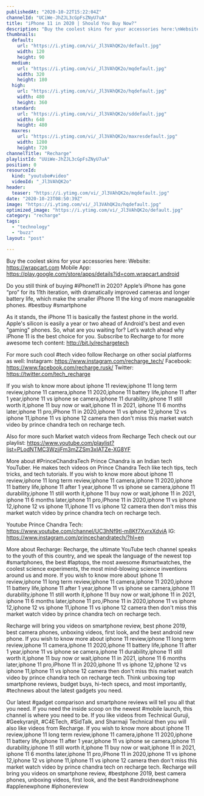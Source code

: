```yaml
---
publishedAt: "2020-10-22T15:22:04Z"
channelId: "UCiWe-JhZJL3cGpFsZNyU7uA"
title: "iPhone 11 in 2020 | Should You Buy Now?"
description: "Buy the coolest skins for your accessories here:\nWebsite: https://wrapcart.com\nMobile App: https://play.google.com/store/apps/details?id=com.wrapcart.android\n\nDo you still think of buying #iPhone11 in 2020? Apple’s iPhone has gone “pro” for its 11th iteration, with dramatically improved cameras and longer battery life, which make the smaller iPhone 11 the king of more manageable phones. #bestbuy #smartphone\n\nAs it stands, the iPhone 11 is basically the fastest phone in the world. Apple's silicon is easily a year or two ahead of Android's best and even \"gaming\" phones. So, what are you waiting for? Let’s watch ahead why iPhone 11 is the best choice for you. Subscribe to Recharge to for more awesome tech content: http://bit.ly/rechargetech\n\nFor more such cool #tech video follow Recharge on other social platforms as well:\nInstagram: https://www.instagram.com/recharge_tech/\nFacebook: https://www.facebook.com/recharge.rusk/\nTwitter: https://twitter.com/tech_recharge\n\nIf you wish to know more about iphone 11 review,iphone 11 long term review,iphone 11 camera,iphone 11 2020,iphone 11 battery life,iphone 11 after 1 year,iphone 11 vs iphone se camera,iphone 11 durability,iphone 11 still worth it,iphone 11 buy now or wait,iphone 11 in 2021, iphone 11 6 months later,iphone 11 pro,iPhone 11 in 2020,iphone 11 vs iphone 12,iphone 12 vs iphone 11,iphone 11 vs iphone 12 camera then don't miss this market watch video by prince chandra tech on recharge tech.\n\n\nAlso for more such Market watch videos from Recharge Tech check out our playlist: https://www.youtube.com/playlist?list=PLodNTMC3WzjjFm3mZZSm3xIATZe-XG8YF\n\n\nMore about #PrinceChandraTech\nPrince Chandra is an Indian tech YouTuber. He makes tech videos on Prince Chandra Tech like tech tips, tech tricks, and tech tutorials. If you wish to know more about iphone 11 review,iphone 11 long term review,iphone 11 camera,iphone 11 2020,iphone 11 battery life,iphone 11 after 1 year,iphone 11 vs iphone se camera,iphone 11 durability,iphone 11 still worth it,iphone 11 buy now or wait,iphone 11 in 2021, iphone 11 6 months later,iphone 11 pro,iPhone 11 in 2020,iphone 11 vs iphone 12,iphone 12 vs iphone 11,iphone 11 vs iphone 12 camera then don't miss this market watch video by prince chandra tech on recharge tech.\n\nYoutube Prince Chandra Tech: https://www.youtube.com/channel/UC3hNf9tl-m8Kf7XvrxXdviA\nIG: https://www.instagram.com/princechandratech/?hl=en\n\n\nMore about Recharge: \nRecharge, the ultimate YouTube tech channel speaks to the youth of this country, and we speak the language of the newest top #smartphones, the best #laptops, the most awesome #smartwatches, the coolest science experiments, the most mind-blowing science inventions around us and more. If you wish to know more about iphone 11 review,iphone 11 long term review,iphone 11 camera,iphone 11 2020,iphone 11 battery life,iphone 11 after 1 year,iphone 11 vs iphone se camera,iphone 11 durability,iphone 11 still worth it,iphone 11 buy now or wait,iphone 11 in 2021, iphone 11 6 months later,iphone 11 pro,iPhone 11 in 2020,iphone 11 vs iphone 12,iphone 12 vs iphone 11,iphone 11 vs iphone 12 camera then don't miss this market watch video by prince chandra tech on recharge tech.\n\nRecharge will bring you videos on smartphone review, best phone 2019, best camera phones, unboxing videos, first look, and the best android new phone. If you wish to know more about iphone 11 review,iphone 11 long term review,iphone 11 camera,iphone 11 2020,iphone 11 battery life,iphone 11 after 1 year,iphone 11 vs iphone se camera,iphone 11 durability,iphone 11 still worth it,iphone 11 buy now or wait,iphone 11 in 2021, iphone 11 6 months later,iphone 11 pro,iPhone 11 in 2020,iphone 11 vs iphone 12,iphone 12 vs iphone 11,iphone 11 vs iphone 12 camera then don't miss this market watch video by prince chandra tech on recharge tech. Think unboxing top smartphone reviews, budget buys, hi-tech specs, and most importantly, #technews about the latest gadgets you need.\n\nOur latest #gadget comparison and smartphone reviews will tell you all that you need. If you need the inside scoop on the newest #mobile launch, this channel is where you need to be. If you like videos from Technical Guruji, #Geekyranjit, #C4ETech, #SidTalk, and Sharmaji Technical then you will also like videos from Recharge. If you wish to know more about iphone 11 review,iphone 11 long term review,iphone 11 camera,iphone 11 2020,iphone 11 battery life,iphone 11 after 1 year,iphone 11 vs iphone se camera,iphone 11 durability,iphone 11 still worth it,iphone 11 buy now or wait,iphone 11 in 2021, iphone 11 6 months later,iphone 11 pro,iPhone 11 in 2020,iphone 11 vs iphone 12,iphone 12 vs iphone 11,iphone 11 vs iphone 12 camera then don't miss this market watch video by prince chandra tech on recharge tech. Recharge will bring you videos on smartphone review, #bestphone 2019, best camera phones, unboxing videos, first look, and the best #androidnewphone #applenewphone #iphonereview"
thumbnails:
  default:
    url: "https://i.ytimg.com/vi/_Jl3VAhQK2o/default.jpg"
    width: 120
    height: 90
  medium:
    url: "https://i.ytimg.com/vi/_Jl3VAhQK2o/mqdefault.jpg"
    width: 320
    height: 180
  high:
    url: "https://i.ytimg.com/vi/_Jl3VAhQK2o/hqdefault.jpg"
    width: 480
    height: 360
  standard:
    url: "https://i.ytimg.com/vi/_Jl3VAhQK2o/sddefault.jpg"
    width: 640
    height: 480
  maxres:
    url: "https://i.ytimg.com/vi/_Jl3VAhQK2o/maxresdefault.jpg"
    width: 1280
    height: 720
channelTitle: "Recharge"
playlistId: "UUiWe-JhZJL3cGpFsZNyU7uA"
position: 0
resourceId:
  kind: "youtube#video"
  videoId: "_Jl3VAhQK2o"
header:
  teaser: "https://i.ytimg.com/vi/_Jl3VAhQK2o/mqdefault.jpg"
date: "2020-10-23T08:50:39Z"
image: "https://i.ytimg.com/vi/_Jl3VAhQK2o/hqdefault.jpg"
optimized_image: "https://i.ytimg.com/vi/_Jl3VAhQK2o/default.jpg"
category: "recharge"
tags:
  - "technology"
  - "buzz"
layout: "post"

---
```

Buy the coolest skins for your accessories here:
Website: https://wrapcart.com
Mobile App: https://play.google.com/store/apps/details?id=com.wrapcart.android

Do you still think of buying #iPhone11 in 2020? Apple’s iPhone has gone “pro” for its 11th iteration, with dramatically improved cameras and longer battery life, which make the smaller iPhone 11 the king of more manageable phones. #bestbuy #smartphone

As it stands, the iPhone 11 is basically the fastest phone in the world. Apple's silicon is easily a year or two ahead of Android's best and even "gaming" phones. So, what are you waiting for? Let’s watch ahead why iPhone 11 is the best choice for you. Subscribe to Recharge to for more awesome tech content: http://bit.ly/rechargetech

For more such cool #tech video follow Recharge on other social platforms as well:
Instagram: https://www.instagram.com/recharge_tech/
Facebook: https://www.facebook.com/recharge.rusk/
Twitter: https://twitter.com/tech_recharge

If you wish to know more about iphone 11 review,iphone 11 long term review,iphone 11 camera,iphone 11 2020,iphone 11 battery life,iphone 11 after 1 year,iphone 11 vs iphone se camera,iphone 11 durability,iphone 11 still worth it,iphone 11 buy now or wait,iphone 11 in 2021, iphone 11 6 months later,iphone 11 pro,iPhone 11 in 2020,iphone 11 vs iphone 12,iphone 12 vs iphone 11,iphone 11 vs iphone 12 camera then don't miss this market watch video by prince chandra tech on recharge tech.


Also for more such Market watch videos from Recharge Tech check out our playlist: https://www.youtube.com/playlist?list=PLodNTMC3WzjjFm3mZZSm3xIATZe-XG8YF


More about #PrinceChandraTech
Prince Chandra is an Indian tech YouTuber. He makes tech videos on Prince Chandra Tech like tech tips, tech tricks, and tech tutorials. If you wish to know more about iphone 11 review,iphone 11 long term review,iphone 11 camera,iphone 11 2020,iphone 11 battery life,iphone 11 after 1 year,iphone 11 vs iphone se camera,iphone 11 durability,iphone 11 still worth it,iphone 11 buy now or wait,iphone 11 in 2021, iphone 11 6 months later,iphone 11 pro,iPhone 11 in 2020,iphone 11 vs iphone 12,iphone 12 vs iphone 11,iphone 11 vs iphone 12 camera then don't miss this market watch video by prince chandra tech on recharge tech.

Youtube Prince Chandra Tech: https://www.youtube.com/channel/UC3hNf9tl-m8Kf7XvrxXdviA
IG: https://www.instagram.com/princechandratech/?hl=en


More about Recharge: 
Recharge, the ultimate YouTube tech channel speaks to the youth of this country, and we speak the language of the newest top #smartphones, the best #laptops, the most awesome #smartwatches, the coolest science experiments, the most mind-blowing science inventions around us and more. If you wish to know more about iphone 11 review,iphone 11 long term review,iphone 11 camera,iphone 11 2020,iphone 11 battery life,iphone 11 after 1 year,iphone 11 vs iphone se camera,iphone 11 durability,iphone 11 still worth it,iphone 11 buy now or wait,iphone 11 in 2021, iphone 11 6 months later,iphone 11 pro,iPhone 11 in 2020,iphone 11 vs iphone 12,iphone 12 vs iphone 11,iphone 11 vs iphone 12 camera then don't miss this market watch video by prince chandra tech on recharge tech.

Recharge will bring you videos on smartphone review, best phone 2019, best camera phones, unboxing videos, first look, and the best android new phone. If you wish to know more about iphone 11 review,iphone 11 long term review,iphone 11 camera,iphone 11 2020,iphone 11 battery life,iphone 11 after 1 year,iphone 11 vs iphone se camera,iphone 11 durability,iphone 11 still worth it,iphone 11 buy now or wait,iphone 11 in 2021, iphone 11 6 months later,iphone 11 pro,iPhone 11 in 2020,iphone 11 vs iphone 12,iphone 12 vs iphone 11,iphone 11 vs iphone 12 camera then don't miss this market watch video by prince chandra tech on recharge tech. Think unboxing top smartphone reviews, budget buys, hi-tech specs, and most importantly, #technews about the latest gadgets you need.

Our latest #gadget comparison and smartphone reviews will tell you all that you need. If you need the inside scoop on the newest #mobile launch, this channel is where you need to be. If you like videos from Technical Guruji, #Geekyranjit, #C4ETech, #SidTalk, and Sharmaji Technical then you will also like videos from Recharge. If you wish to know more about iphone 11 review,iphone 11 long term review,iphone 11 camera,iphone 11 2020,iphone 11 battery life,iphone 11 after 1 year,iphone 11 vs iphone se camera,iphone 11 durability,iphone 11 still worth it,iphone 11 buy now or wait,iphone 11 in 2021, iphone 11 6 months later,iphone 11 pro,iPhone 11 in 2020,iphone 11 vs iphone 12,iphone 12 vs iphone 11,iphone 11 vs iphone 12 camera then don't miss this market watch video by prince chandra tech on recharge tech. Recharge will bring you videos on smartphone review, #bestphone 2019, best camera phones, unboxing videos, first look, and the best #androidnewphone #applenewphone #iphonereview